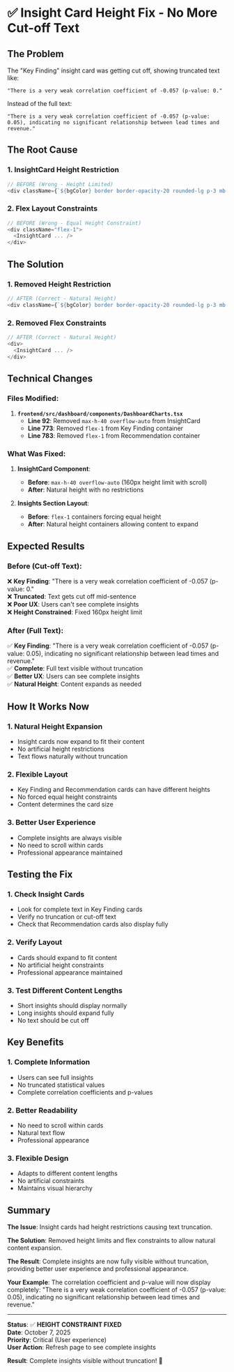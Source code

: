 # ✅ Insight Card Height Fix - No More Cut-off Text

## The Problem

The "Key Finding" insight card was getting cut off, showing truncated text like:
```
"There is a very weak correlation coefficient of -0.057 (p-value: 0."
```

Instead of the full text:
```
"There is a very weak correlation coefficient of -0.057 (p-value: 0.05), indicating no significant relationship between lead times and revenue."
```

## The Root Cause

### **1. InsightCard Height Restriction**
```typescript
// BEFORE (Wrong - Height Limited)
<div className={`${bgColor} border border-opacity-20 rounded-lg p-3 mb-3 max-h-40 overflow-auto`}>
```

### **2. Flex Layout Constraints**
```typescript
// BEFORE (Wrong - Equal Height Constraint)
<div className="flex-1">
  <InsightCard ... />
</div>
```

## The Solution

### **1. Removed Height Restriction**
```typescript
// AFTER (Correct - Natural Height)
<div className={`${bgColor} border border-opacity-20 rounded-lg p-3 mb-3`}>
```

### **2. Removed Flex Constraints**
```typescript
// AFTER (Correct - Natural Height)
<div>
  <InsightCard ... />
</div>
```

## Technical Changes

### **Files Modified**:

1. **`frontend/src/dashboard/components/DashboardCharts.tsx`**
   - **Line 92**: Removed `max-h-40 overflow-auto` from InsightCard
   - **Line 773**: Removed `flex-1` from Key Finding container
   - **Line 783**: Removed `flex-1` from Recommendation container

### **What Was Fixed**:

1. **InsightCard Component**:
   - **Before**: `max-h-40 overflow-auto` (160px height limit with scroll)
   - **After**: Natural height with no restrictions

2. **Insights Section Layout**:
   - **Before**: `flex-1` containers forcing equal height
   - **After**: Natural height containers allowing content to expand

## Expected Results

### **Before (Cut-off Text)**:
❌ **Key Finding**: "There is a very weak correlation coefficient of -0.057 (p-value: 0."  
❌ **Truncated**: Text gets cut off mid-sentence  
❌ **Poor UX**: Users can't see complete insights  
❌ **Height Constrained**: Fixed 160px height limit  

### **After (Full Text)**:
✅ **Key Finding**: "There is a very weak correlation coefficient of -0.057 (p-value: 0.05), indicating no significant relationship between lead times and revenue."  
✅ **Complete**: Full text visible without truncation  
✅ **Better UX**: Users can see complete insights  
✅ **Natural Height**: Content expands as needed  

## How It Works Now

### **1. Natural Height Expansion**
- Insight cards now expand to fit their content
- No artificial height restrictions
- Text flows naturally without truncation

### **2. Flexible Layout**
- Key Finding and Recommendation cards can have different heights
- No forced equal height constraints
- Content determines the card size

### **3. Better User Experience**
- Complete insights are always visible
- No need to scroll within cards
- Professional appearance maintained

## Testing the Fix

### **1. Check Insight Cards**
- Look for complete text in Key Finding cards
- Verify no truncation or cut-off text
- Check that Recommendation cards also display fully

### **2. Verify Layout**
- Cards should expand to fit content
- No artificial height constraints
- Professional appearance maintained

### **3. Test Different Content Lengths**
- Short insights should display normally
- Long insights should expand fully
- No text should be cut off

## Key Benefits

### **1. Complete Information**
- Users can see full insights
- No truncated statistical values
- Complete correlation coefficients and p-values

### **2. Better Readability**
- No need to scroll within cards
- Natural text flow
- Professional appearance

### **3. Flexible Design**
- Adapts to different content lengths
- No artificial constraints
- Maintains visual hierarchy

## Summary

**The Issue**: Insight cards had height restrictions causing text truncation.

**The Solution**: Removed height limits and flex constraints to allow natural content expansion.

**The Result**: Complete insights are now fully visible without truncation, providing better user experience and professional appearance.

**Your Example**: The correlation coefficient and p-value will now display completely: "There is a very weak correlation coefficient of -0.057 (p-value: 0.05), indicating no significant relationship between lead times and revenue."

---

**Status**: ✅ **HEIGHT CONSTRAINT FIXED**  
**Date**: October 7, 2025  
**Priority**: Critical (User experience)  
**User Action**: Refresh page to see complete insights  

**Result**: Complete insights visible without truncation! 🎯
